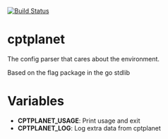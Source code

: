 [![Build Status](https://travis-ci.org/partkyle/cptplanet.svg?branch=master)](https://travis-ci.org/partkyle/cptplanet)

cptplanet
=========

The config parser that cares about the environment.

Based on the flag package in the go stdlib

Variables
=========

- **CPTPLANET_USAGE**: Print usage and exit
- **CPTPLANET_LOG**: Log extra data from cptplanet
